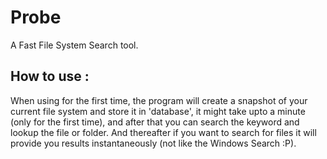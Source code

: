# Probe
A Fast File System Search tool.


## How to use :
  When using for the first time, the program will create a snapshot of your current file system and store it in 'database', it might take   upto a minute (only for the first time), and after that you can search the keyword and lookup the file or folder. And thereafter if you   want to search for files it will provide you results instantaneously (not like the Windows Search :P).
